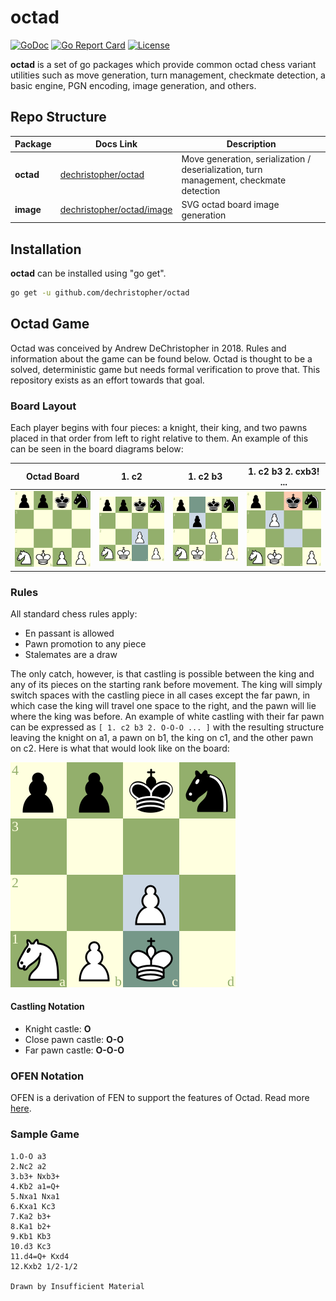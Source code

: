 # octad
[![GoDoc](http://img.shields.io/badge/go-documentation-blue.svg?style=flat-square)](https://godoc.org/github.com/dechristopher/octad)
[![Go Report Card](https://goreportcard.com/badge/notnil/chess)](https://goreportcard.com/report/dechristopher/octad)
[![License](http://img.shields.io/badge/license-mit-blue.svg?style=flat-square)](https://raw.githubusercontent.com/dechristopher/octad/master/LICENSE)

**octad** is a set of go packages which provide common octad chess variant
utilities such as move generation, turn management, checkmate detection,
a basic engine, PGN encoding, image generation, and others.

## Repo Structure

| Package    | Docs Link | Description |
| ---------- | -------------------------------------------- | --------------------------------------------------------------------------------------- |
| **octad**  | [dechristopher/octad](README.md)             | Move generation, serialization / deserialization, turn management, checkmate detection  |
| **image**  | [dechristopher/octad/image](image/README.md) | SVG octad board image generation                                                        |

## Installation

**octad** can be installed using "go get".

```bash
go get -u github.com/dechristopher/octad
``` 

## Octad Game
Octad was conceived by Andrew DeChristopher in 2018. Rules and information about
the game can be found below. Octad is thought to be a solved, deterministic game
but needs formal verification to prove that. This repository exists as an effort
towards that goal.

### Board Layout
Each player begins with four pieces: a knight, their king, and two pawns placed
in that order from left to right relative to them. An example of this can be
seen in the board diagrams below:

| Octad Board | 1. c2 | 1. c2 b3 | 1. c2 b3 2. cxb3! ... |
| ----------- | ----- | -------- | --------------------- |
| ![Octad board](doc/octad1.svg "Octad board") | ![Octad board](doc/octad2.svg "1. c2") | ![Octad board](doc/octad3.svg "1. c2 b3") | ![Octad board](doc/octad4.svg "1. c2 b3 2. cxb3! ...") |

### Rules
All standard chess rules apply:

* En passant is allowed
* Pawn promotion to any piece
* Stalemates are a draw

The only catch, however, is that castling is possible between the king and any
of its pieces on the starting rank before movement. The king will simply switch
spaces with the castling piece in all cases except the far pawn, in which case
the king will travel one space to the right, and the pawn will lie where the
king was before. An example of white castling with their far pawn can be
expressed as `[ 1. c2 b3 2. O-O-O ... ]` with the resulting structure leaving
the knight on a1, a pawn on b1, the king on c1, and the other pawn on c2. Here
is what that would look like on the board:

![Octad board](doc/far-castle.svg "White after far pawn castling")

#### Castling Notation
* Knight castle: **O**
* Close pawn castle: **O-O**
* Far pawn castle: **O-O-O**

### OFEN Notation
OFEN is a derivation of FEN to support the features of Octad. Read more
[here](doc/OFEN.md).

### Sample Game

```pgn
1.O-O a3
2.Nc2 a2
3.b3+ Nxb3+
4.Kb2 a1=Q+
5.Nxa1 Nxa1
6.Kxa1 Kc3
7.Ka2 b3+
8.Ka1 b2+
9.Kb1 Kb3
10.d3 Kc3
11.d4=Q+ Kxd4
12.Kxb2 1/2-1/2

Drawn by Insufficient Material
```